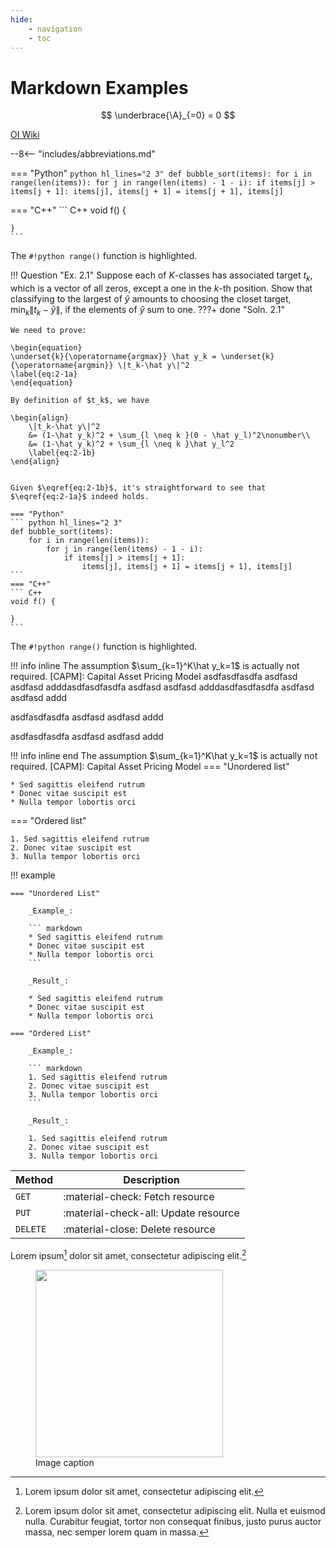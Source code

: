 ```yaml
---
hide:
    - navigation
    - toc
---
```

# Markdown Examples

$$
\underbrace{\A}_{=0} = 0
$$

<a href="https://oi-wiki.org/" target="_blank">OI Wiki</a>

--8<-- "includes/abbreviations.md"

=== "Python"
    ``` python hl_lines="2 3"
    def bubble_sort(items):
        for i in range(len(items)):
            for j in range(len(items) - 1 - i):
                if items[j] > items[j + 1]:
                    items[j], items[j + 1] = items[j + 1], items[j]
    ```

=== "C++"
    ``` C++
    void f() {

    }
    ```

The `#!python range()` function is highlighted.

!!! Question "Ex. 2.1"
	Suppose each of $K$-classes has associated target $t_k$, which is a vector of all zeros, except a one in the $k$-th position. Show that classifying to the largest of $\hat y$ amounts to choosing the closet target, $\min_k\|t_k-\hat y\|$, if the elements of $\hat y$ sum to one.
???+ done "Soln. 2.1" 

	We need to prove:

	\begin{equation}
	\underset{k}{\operatorname{argmax}} \hat y_k = \underset{k}{\operatorname{argmin}} \|t_k-\hat y\|^2             
	\label{eq:2-1a}
	\end{equation}

	By definition of $t_k$, we have

	\begin{align}
		\|t_k-\hat y\|^2 
		&= (1-\hat y_k)^2 + \sum_{l \neq k }(0 - \hat y_l)^2\nonumber\\
		&= (1-\hat y_k)^2 + \sum_{l \neq k }\hat y_l^2
		\label{eq:2-1b}
	\end{align}


	Given $\eqref{eq:2-1b}$, it's straightforward to see that $\eqref{eq:2-1a}$ indeed holds.

    === "Python"
    ``` python hl_lines="2 3"
    def bubble_sort(items):
        for i in range(len(items)):
            for j in range(len(items) - 1 - i):
                if items[j] > items[j + 1]:
                    items[j], items[j + 1] = items[j + 1], items[j]
    ```
    === "C++"
    ``` C++
    void f() {

    }
    ```

The `#!python range()` function is highlighted.


!!! info inline
	The assumption $\sum_{k=1}^K\hat y_k=1$ is actually not required.
    [CAPM]: Capital Asset Pricing Model
asdfasdfasdfa 
asdfasd 
asdfasd
adddasdfasdfasdfa 
asdfasd 
asdfasd
adddasdfasdfasdfa 
asdfasd 
asdfasd
addd

asdfasdfasdfa 
asdfasd 
asdfasd
addd

asdfasdfasdfa 
asdfasd 
asdfasd
addd

!!! info inline end
	The assumption $\sum_{k=1}^K\hat y_k=1$ is actually not required.
    [CAPM]: Capital Asset Pricing Model
=== "Unordered list"

    * Sed sagittis eleifend rutrum
    * Donec vitae suscipit est
    * Nulla tempor lobortis orci

=== "Ordered list"

    1. Sed sagittis eleifend rutrum
    2. Donec vitae suscipit est
    3. Nulla tempor lobortis orci



!!! example

    === "Unordered List"

        _Example_:

        ``` markdown
        * Sed sagittis eleifend rutrum
        * Donec vitae suscipit est
        * Nulla tempor lobortis orci
        ```

        _Result_:

        * Sed sagittis eleifend rutrum
        * Donec vitae suscipit est
        * Nulla tempor lobortis orci

    === "Ordered List"

        _Example_:

        ``` markdown
        1. Sed sagittis eleifend rutrum
        2. Donec vitae suscipit est
        3. Nulla tempor lobortis orci
        ```

        _Result_:

        1. Sed sagittis eleifend rutrum
        2. Donec vitae suscipit est
        3. Nulla tempor lobortis orci        


| Method      | Description                          |
| ----------- | ------------------------------------ |
| `GET`       | :material-check:     Fetch resource  |
| `PUT`       | :material-check-all: Update resource |
| `DELETE`    | :material-close:     Delete resource |


Lorem ipsum[^1] dolor sit amet, consectetur adipiscing elit.[^2]

<figure>
  <img src="https://dummyimage.com/600x400/eee/aaa" width="300" />
  <figcaption>Image caption</figcaption>
</figure>

[^1]: Lorem ipsum dolor sit amet, consectetur adipiscing elit.
[^2]:
    Lorem ipsum dolor sit amet, consectetur adipiscing elit. Nulla et euismod
    nulla. Curabitur feugiat, tortor non consequat finibus, justo purus auctor
    massa, nec semper lorem quam in massa.
